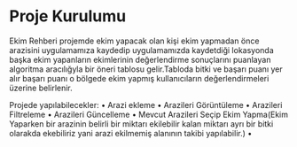 <h1>Proje Kurulumu </h1>

Ekim Rehberi projemde ekim yapacak olan kişi ekim yapmadan önce arazisini uygulamamıza kaydedip uygulamamızda kaydetdiği lokasyonda başka ekim yapanların ekimlerinin değerlendirme sonuçlarını puanlayan algoritma aracılığyla bir öneri tablosu gelir.Tabloda bitki ve başarı puanı yer alır başarı puanı o bölgede ekim yapmış kullanıcıların değerlendirmeleri üzerine belirlenir.

Projede yapılabilecekler:
• Arazi ekleme
• Arazileri Görüntüleme
• Arazileri Filtreleme
• Arazileri Güncelleme
• Mevcut Arazileri Seçip Ekim Yapma(Ekim Yaparken bir arazinin belirli bir miktarı ekilebilir kalan miktarı ayrı bir bitki olarakda ekebiliriz yani arazi ekilmemiş alanının takibi yapılabilir.)
• 
